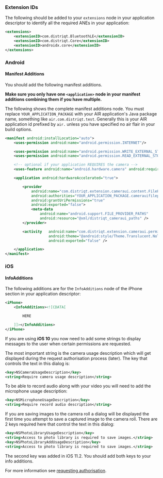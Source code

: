 
### Extension IDs

The following should be added to your `extensions` node in your application descriptor to identify all the required ANEs in your application:

```xml
<extensions>
    <extensionID>com.distriqt.BluetoothLE</extensionID>
    <extensionID>com.distriqt.Core</extensionID>
    <extensionID>androidx.core</extensionID>
</extensions>
```



### Android

#### Manifest Additions

You should add the following manifest additions.

**Make sure you only have one `<application>` node in your manifest additions combining them if you have multiple.**

The following shows the complete manifest additions node. You must replace `YOUR_APPLICATION_PACKAGE` with your
AIR application's Java package name, something like `air.com.distriqt.test`.
Generally this is your AIR application id prefixed by `air.` unless you have specified no air flair in your build options.

```xml
<manifest android:installLocation="auto">
	<uses-permission android:name="android.permission.INTERNET"/>

	<uses-permission android:name="android.permission.WRITE_EXTERNAL_STORAGE" />
	<uses-permission android:name="android.permission.READ_EXTERNAL_STORAGE" />

	<!-- optional if your application REQUIRES the camera -->
	<uses-feature android:name="android.hardware.camera" android:required="true" />

	<application android:hardwareAccelerated="true">

		<provider
			android:name="com.distriqt.extension.cameraui.content.FileProvider"
			android:authorities="YOUR_APPLICATION_PACKAGE.camerauifileprovider"
			android:grantUriPermissions="true"
			android:exported="false">
			<meta-data
				android:name="android.support.FILE_PROVIDER_PATHS"
				android:resource="@xml/distriqt_cameraui_paths" />
		</provider>

		<activity 	android:name="com.distriqt.extension.cameraui.permissions.AuthorisationActivity"
					android:theme="@android:style/Theme.Translucent.NoTitleBar"
					android:exported="false" />

	</application>
</manifest>
```


### iOS

#### InfoAdditions

The following additions are for the `InfoAdditions` node of the iPhone section in your application descriptor:

```xml
<iPhone>
	<InfoAdditions><![CDATA[

		HERE

	]]></InfoAdditions>
</iPhone>
```

If you are using **iOS 10** you now need to add some strings to display messages to the user
when certain permissions are requested.

The most important string is the camera usage description which will get displayed during
the request authorisation process (later). The key that controls the text in this dialog is:

```xml
<key>NSCameraUsageDescription</key>
<string>Require camera usage description</string>
```

To be able to record audio along with your video you will need to add the microphone
usage description:

```xml
<key>NSMicrophoneUsageDescription</key>
<string>Require record audio description</string>
```

If you are saving images to the camera roll a dialog will be displayed the first time you attempt to save a captured image to the camera roll. There are 2 keys required here that control the text in this dialog:

```xml
<key>NSPhotoLibraryUsageDescription</key>
<string>Access to photo library is required to save images.</string>
<key>NSPhotoLibraryAddUsageDescription</key>
<string>Access to photo library is required to save images.</string>
```

The second key was added in iOS 11.2. You should add both keys to your info additions.

For more information see [requesting authorisation](../requesting-authorisation.md#usage-description).